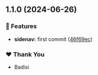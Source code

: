 ## 1.1.0 (2024-06-26)


### 🚀 Features

- **sidenav:** first commit ([46f69ec](https://github.com/DSI-HUG/ngx-components/commit/46f69ec))


### ❤️  Thank You

- Badisi